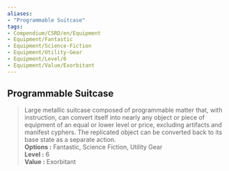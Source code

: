 ```yaml
---
aliases:
- "Programmable Suitcase"
tags:
- Compendium/CSRD/en/Equipment
- Equipment/Fantastic
- Equipment/Science-Fiction
- Equipment/Utility-Gear
- Equipment/Level/6
- Equipment/Value/Exorbitant
---
```


  
## Programmable Suitcase  
  
>Large metallic suitcase composed of programmable matter that, with instruction, can convert itself into nearly any object or piece of equipment of an equal or lower level or price, excluding artifacts and manifest cyphers. The replicated object can be converted back to its base state as a separate action.  
> **Options :** Fantastic, Science Fiction, Utility Gear  
> **Level :** 6  
> **Value :** Exorbitant